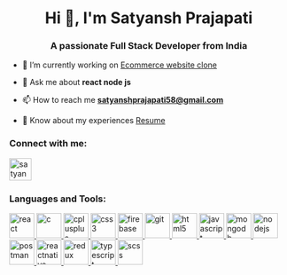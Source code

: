 <h1 align="center">Hi 👋, I'm Satyansh Prajapati</h1>
<h3 align="center">A passionate Full Stack Developer from India</h3>

- 🔭 I’m currently working on [Ecommerce website clone](https://ecommerse-flipkart.herokuapp.com/)

- 💬 Ask me about **react node js**

- 📫 How to reach me **satyanshprajapati58@gmail.com**

- 📄 Know about my experiences [Resume](https://drive.google.com/file/d/1KYi6WODZk3UpH65zdQJxWOSESdFEkMZZ/view?usp=sharing)

<h3 align="left">Connect with me:</h3>
<p align="left">
<a href="https://linkedin.com/in/satyansh-prajapati" target="blank"><img align="center" src="https://i.pinimg.com/originals/ce/09/3c/ce093c7214ad357bb665cfd2f66a8b6b.png" alt="satyansh-prajapati" height="40" width="40" /></a>
</p>

<h3 align="left">Languages and Tools:</h3>
<p align="left"> <a href="https://reactjs.org/" target="_blank" rel="noreferrer"> <img src="https://reactnative.dev/img/header_logo.svg" alt="react" height="45"/> </a> <a href="https://www.cprogramming.com/" target="_blank" rel="noreferrer"> <img src="https://www.peninfotech.com/img/logos/c%20logo.png" alt="c" height="45"/> </a> <a href="https://www.w3schools.com/cpp/" target="_blank" rel="noreferrer"> <img src="https://upload.wikimedia.org/wikipedia/commons/thumb/1/18/ISO_C%2B%2B_Logo.svg/1822px-ISO_C%2B%2B_Logo.svg.png" alt="cplusplus" height="45"/> </a> <a href="https://www.w3schools.com/css/" target="_blank" rel="noreferrer"> <img src="https://upload.wikimedia.org/wikipedia/commons/thumb/6/62/CSS3_logo.svg/800px-CSS3_logo.svg.png" alt="css3" height="45"/> </a> <a href="https://firebase.google.com/" target="_blank" rel="noreferrer"> <img src="https://www.vectorlogo.zone/logos/firebase/firebase-icon.svg" alt="firebase" height="45"/> </a> <a href="https://git-scm.com/" target="_blank" rel="noreferrer"> <img src="https://www.vectorlogo.zone/logos/git-scm/git-scm-icon.svg" alt="git" height="45"/> </a> <a href="https://www.w3.org/html/" target="_blank" rel="noreferrer"> <img src="https://cdn-icons-png.flaticon.com/512/732/732212.png" alt="html5" height="45"/> </a> <a href="https://developer.mozilla.org/en-US/docs/Web/JavaScript" target="_blank" rel="noreferrer"> <img src="https://upload.wikimedia.org/wikipedia/commons/6/6a/JavaScript-logo.png" alt="javascript" height="45"/> </a> <a href="https://www.mongodb.com/" target="_blank" rel="noreferrer"> <img src="https://www.tutorialsteacher.com/Content/images/home/mongodb.svg" alt="mongodb" height="45"/> </a> <a href="https://nodejs.org" target="_blank" rel="noreferrer"> <img src="https://seeklogo.com/images/N/nodejs-logo-FBE122E377-seeklogo.com.png" alt="nodejs" height="45"/> </a> <a href="https://postman.com" target="_blank" rel="noreferrer"> <img src="https://www.vectorlogo.zone/logos/getpostman/getpostman-icon.svg" alt="postman" height="45"/> </a> <a href="https://reactnative.dev/" target="_blank" rel="noreferrer"> <img src="https://reactnative.dev/img/header_logo.svg" alt="reactnative" height="45"/> </a> <a href="https://redux.js.org" target="_blank" rel="noreferrer"> <img src="https://upload.wikimedia.org/wikipedia/commons/4/49/Redux.png" alt="redux" height="45"/> </a> <a href="https://www.typescriptlang.org/" target="_blank" rel="noreferrer"> <img src="https://upload.wikimedia.org/wikipedia/commons/4/4c/Typescript_logo_2020.svg" alt="typescript" height="45"/> </a> <a href="https://sass-lang.com/" target="_blank" rel="noreferrer"> <img src="https://www.freelogovectors.net/wp-content/uploads/2019/02/sass-logo.png" alt="scss" height="45"/> </a> </p>

